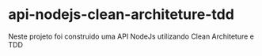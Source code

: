 # api-nodejs-clean-architeture-tdd
Neste projeto foi construido uma API NodeJs utilizando Clean Architeture e TDD 
